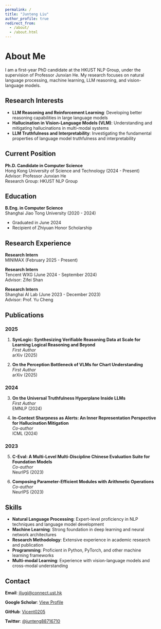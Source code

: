 ```yaml
---
permalink: /
title: "Junteng Liu"
author_profile: true
redirect_from: 
  - /about/
  - /about.html
---
```


# About Me

I am a first-year PhD candidate at the HKUST NLP Group, under the supervision of Professor Junxian He. My research focuses on natural language processing, machine learning, LLM reasoning, and vision-language models.

## Research Interests

- **LLM Reasoning and Reinforcement Learning**: Developing better reasoning capabilities in large language models
- **Hallucination in Vision-Language Models (VLM)**: Understanding and mitigating hallucinations in multi-modal systems
- **LLM Truthfulness and Interpretability**: Investigating the fundamental properties of language model truthfulness and interpretability

## Current Position

**Ph.D. Candidate in Computer Science**  
Hong Kong University of Science and Technology (2024 - Present)  
Advisor: Professor Junxian He  
Research Group: HKUST NLP Group

## Education

**B.Eng. in Computer Science**  
Shanghai Jiao Tong University (2020 - 2024)  
- Graduated in June 2024
- Recipient of Zhiyuan Honor Scholarship

## Research Experience

**Research Intern**  
MINIMAX (February 2025 - Present)

**Research Intern**  
Tencent WXG (June 2024 - September 2024)  
Advisor: Zifei Shan

**Research Intern**  
Shanghai AI Lab (June 2023 - December 2023)  
Advisor: Prof. Yu Cheng

## Publications

### 2025

1. **SynLogic: Synthesizing Verifiable Reasoning Data at Scale for Learning Logical Reasoning and Beyond**  
   *First Author*  
   arXiv (2025)

2. **On the Perception Bottleneck of VLMs for Chart Understanding**  
   *First Author*  
   arXiv (2025)

### 2024

3. **On the Universal Truthfulness Hyperplane Inside LLMs**  
   *First Author*  
   EMNLP (2024)

4. **In-Context Sharpness as Alerts: An Inner Representation Perspective for Hallucination Mitigation**  
   *Co-author*  
   ICML (2024)

### 2023

5. **C-Eval: A Multi-Level Multi-Discipline Chinese Evaluation Suite for Foundation Models**  
   *Co-author*  
   NeurIPS (2023)

6. **Composing Parameter-Efficient Modules with Arithmetic Operations**  
   *Co-author*  
   NeurIPS (2023)

## Skills

- **Natural Language Processing**: Expert-level proficiency in NLP techniques and language model development
- **Machine Learning**: Strong foundation in deep learning and neural network architectures  
- **Research Methodology**: Extensive experience in academic research and publication
- **Programming**: Proficient in Python, PyTorch, and other machine learning frameworks
- **Multi-modal Learning**: Experience with vision-language models and cross-modal understanding

## Contact

**Email**: [jliugi@connect.ust.hk](mailto:jliugi@connect.ust.hk)

**Google Scholar**: [View Profile](https://scholar.google.com/citations?hl=en&user=tbK9jl4AAAAJ&view_op=list_works&sortby=pubdate)

**GitHub**: [Vicent0205](https://github.com/Vicent0205)

**Twitter**: [@junteng88716710](https://twitter.com/junteng88716710)